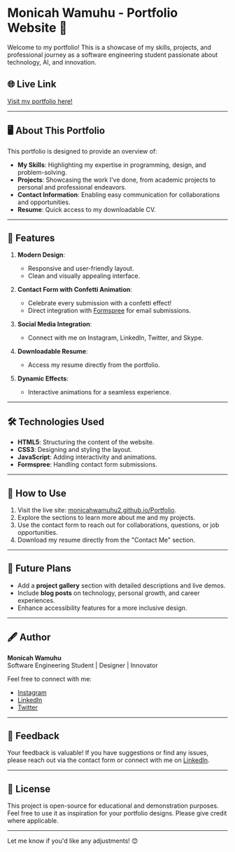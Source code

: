

# Monicah Wamuhu - Portfolio Website 🌟

Welcome to my portfolio! This is a showcase of my skills, projects, and professional journey as a software engineering student passionate about technology, AI, and innovation.

## 🌐 Live Link
[Visit my portfolio here!](https://monicahwamuhu2.github.io/Portfolio/)

---

## 🖥️ About This Portfolio

This portfolio is designed to provide an overview of:
- **My Skills**: Highlighting my expertise in programming, design, and problem-solving.
- **Projects**: Showcasing the work I've done, from academic projects to personal and professional endeavors.
- **Contact Information**: Enabling easy communication for collaborations and opportunities.
- **Resume**: Quick access to my downloadable CV.

---

## 📌 Features

1. **Modern Design**:
   - Responsive and user-friendly layout.
   - Clean and visually appealing interface.

2. **Contact Form with Confetti Animation**:
   - Celebrate every submission with a confetti effect!
   - Direct integration with [Formspree](https://formspree.io) for email submissions.

3. **Social Media Integration**:
   - Connect with me on Instagram, LinkedIn, Twitter, and Skype.
   
4. **Downloadable Resume**:
   - Access my resume directly from the portfolio.

5. **Dynamic Effects**:
   - Interactive animations for a seamless experience.

---

## 🛠️ Technologies Used

- **HTML5**: Structuring the content of the website.
- **CSS3**: Designing and styling the layout.
- **JavaScript**: Adding interactivity and animations.
- **Formspree**: Handling contact form submissions.

---

## 🚀 How to Use

1. Visit the live site: [monicahwamuhu2.github.io/Portfolio](https://monicahwamuhu2.github.io/Portfolio/).
2. Explore the sections to learn more about me and my projects.
3. Use the contact form to reach out for collaborations, questions, or job opportunities.
4. Download my resume directly from the "Contact Me" section.

---

## 🌟 Future Plans

- Add a **project gallery** section with detailed descriptions and live demos.
- Include **blog posts** on technology, personal growth, and career experiences.
- Enhance accessibility features for a more inclusive design.

---

## 🖋️ Author

**Monicah Wamuhu**  
Software Engineering Student | Designer | Innovator  

Feel free to connect with me:
- [Instagram](https://www.instagram.com/_.wamuhuuu/)
- [LinkedIn](https://www.linkedin.com/in/monicah-wamuhu/)
- [Twitter](https://twitter.com/home)

---

## 📩 Feedback

Your feedback is valuable! If you have suggestions or find any issues, please reach out via the contact form or connect with me on [LinkedIn](https://www.linkedin.com/in/monicah-wamuhu/).

---

## 📝 License

This project is open-source for educational and demonstration purposes. Feel free to use it as inspiration for your portfolio designs. Please give credit where applicable.

---

Let me know if you'd like any adjustments! 😊


